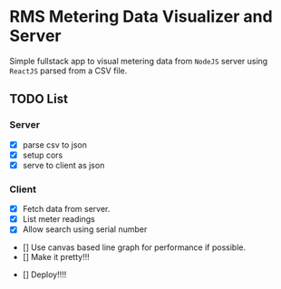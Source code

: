 # RMS Metering Data Visualizer and Server

Simple fullstack app to visual metering data from `NodeJS` server using `ReactJS` parsed from a CSV file.

## TODO List

### Server

- [x] parse csv to json
- [x] setup cors
- [x] serve to client as json

### Client

- [X] Fetch data from server.
- [X] List meter readings
- [X] Allow search using serial number
- [] Use canvas based line graph for performance if possible.
- [] Make it pretty!!!

* [] Deploy!!!!
